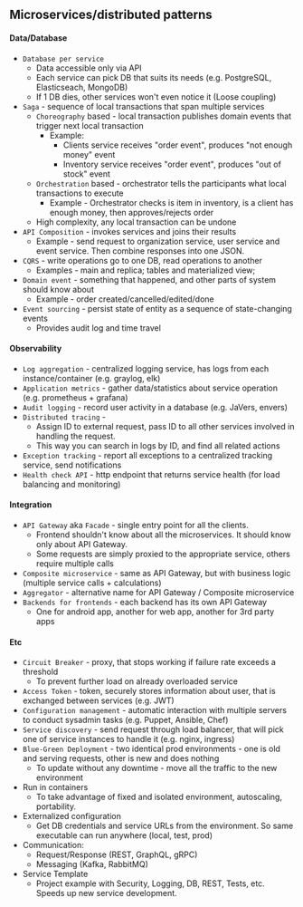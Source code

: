 ## Microservices/distributed patterns

#### Data/Database
* `Database per service`
    * Data accessible only via API
    * Each service can pick DB that suits its needs (e.g. PostgreSQL, Elasticseach, MongoDB)
    * If 1 DB dies, other services won't even notice it (Loose coupling)
* `Saga` - sequence of local transactions that span multiple services
    * `Choreography` based - local transaction publishes domain events that trigger next local transaction
        * Example:
            * Clients service receives "order event", produces "not enough money" event
            * Inventory service receives "order event", produces "out of stock" event
    * `Orchestration` based - orchestrator tells the participants what local transactions to execute
        * Example - Orchestrator checks is item in inventory, is a client has enough money, then approves/rejects order
    * High complexity, any local transaction can be undone
* `API Composition` - invokes services and joins their results
    * Example - send request to organization service, user service and event service. Then combine responses into one JSON.
* `CQRS` - write operations go to one DB, read operations to another
    * Examples - main and replica; tables and materialized view;
* `Domain event` - something that happened, and other parts of system should know about
    * Example - order created/cancelled/edited/done
* `Event sourcing` - persist state of entity as a sequence of state-changing events
    * Provides audit log and time travel

#### Observability
* `Log aggregation` - centralized logging service, has logs from each instance/container (e.g. graylog, elk)
* `Application metrics` - gather data/statistics about service operation (e.g. prometheus + grafana)
* `Audit logging` - record user activity in a database (e.g. JaVers, envers)
* `Distributed tracing` - 
    * Assign ID to external request, pass ID to all other services involved in handling the request.
    * This way you can search in logs by ID, and find all related actions
* `Exception tracking` - report all exceptions to a centralized tracking service, send notifications
* `Health check API` - http endpoint that returns service health (for load balancing and monitoring)

#### Integration
* `API Gateway` aka `Facade` - single entry point for all the clients.
    * Frontend shouldn't know about all the microservices. It should know only about API Gateway.
    * Some requests are simply proxied to the appropriate service, others require multiple calls
* `Composite microservice` - same as API Gateway, but with business logic (multiple service calls + calculations)
* `Aggregator` - alternative name for API Gateway / Composite microservice
* `Backends for frontends` - each backend has its own API Gateway
    * One for android app, another for web app, another for 3rd party apps

#### Etc
* `Circuit Breaker` - proxy, that stops working if failure rate exceeds a threshold
    * To prevent further load on already overloaded service
* `Access Token` - token, securely stores information about user, that is exchanged between services (e.g. JWT)
* `Configuration management` - automatic interaction with multiple servers to conduct sysadmin tasks (e.g. Puppet, Ansible, Chef)
* `Service discovery` - send request through load balancer, that will pick one of service instances to handle it (e.g. nginx, ingress)
* `Blue-Green Deployment` - two identical prod environments - one is old and serving requests, other is new and does nothing
    * To update without any downtime - move all the traffic to the new environment
* Run in containers
    * To take advantage of fixed and isolated environment, autoscaling, portability.
* Externalized configuration
    * Get DB credentials and service URLs from the environment. So same executable can run anywhere (local, test, prod)
* Communication:
    * Request/Response (REST, GraphQL, gRPC)
    * Messaging (Kafka, RabbitMQ)
* Service Template
    * Project example with Security, Logging, DB, REST, Tests, etc. Speeds up new service development.

